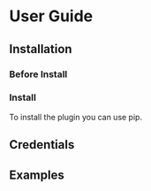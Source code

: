 # User Guide

## Installation

### Before Install

### Install
To install the plugin you can use pip.

## Credentials

## Examples

